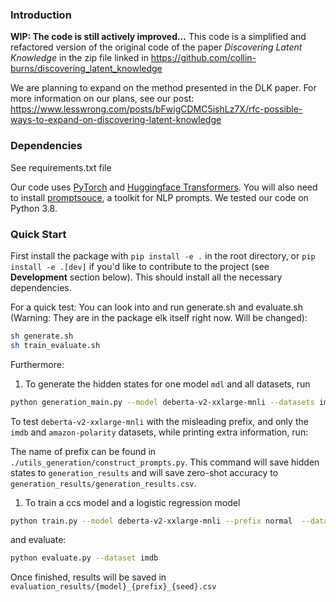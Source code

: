 ### Introduction

**WIP: The code is still actively improved...**
This code is a simplified and refactored version of the original code of the paper *Discovering Latent Knowledge* in the zip file linked in https://github.com/collin-burns/discovering_latent_knowledge

We are planning to expand on the method presented in the DLK paper. For more information on our plans, see our post: https://www.lesswrong.com/posts/bFwigCDMC5ishLz7X/rfc-possible-ways-to-expand-on-discovering-latent-knowledge

### Dependencies

See requirements.txt file

Our code uses [PyTorch](http://pytorch.org) and [Huggingface Transformers](https://huggingface.co/docs/transformers/index). You will also need to install [promptsouce](https://github.com/bigscience-workshop/promptsource), a toolkit for NLP prompts. We tested our code on Python 3.8.


### Quick **Start**

First install the package with `pip install -e .` in the root directory, or `pip install -e .[dev]` if you'd like to contribute to the project (see **Development** section below). This should install all the necessary dependencies.

For a quick test: You can look into and run generate.sh and evaluate.sh (Warning: They are in the package elk itself right now. Will be changed):

```bash
sh generate.sh
sh train_evaluate.sh
```

Furthermore:

1. To generate the hidden states for one model `mdl` and all datasets, run

```bash
python generation_main.py --model deberta-v2-xxlarge-mnli --datasets imdb --prefix normal --model_device cuda --num_data 1000
```

To test `deberta-v2-xxlarge-mnli` with the misleading prefix, and only the `imdb` and `amazon-polarity` datasets, while printing extra information, run:

The name of prefix can be found in `./utils_generation/construct_prompts.py`. This command will save hidden states to `generation_results` and will save zero-shot accuracy to `generation_results/generation_results.csv`.

1. To train a ccs model and a logistic regression model

```bash
python train.py --model deberta-v2-xxlarge-mnli --prefix normal  --dataset imdb  --num_data 1000
```

and evaluate:
```bash
python evaluate.py --dataset imdb
```

Once finished, results will be saved in `evaluation_results/{model}_{prefix}_{seed}.csv`
